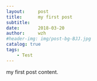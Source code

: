```yaml
---
layout:     post
title:      my first post
subtitle:   
date:       2018-03-20
author:     wzh
#header-img: img/post-bg-BJJ.jpg
catalog: true
tags:
    - Test
---
```


my first post content.